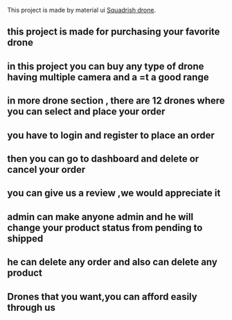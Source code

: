 This project is made by material ui [Squadrish drone](https://niche-project-drone.web.app/).

## this project is made for purchasing your favorite drone

## in this project you can buy any type of drone having multiple camera and a =t a good range

## in more drone section , there are 12 drones where you can select and place your order

## you have to login and register to place an order

## then you can go to dashboard and delete or cancel your order

## you can give us a review ,we would appreciate it

## admin can make anyone admin and he will change your product status from pending to shipped

## he can delete any order and also can delete any product

## Drones that you want,you can afford easily through us
